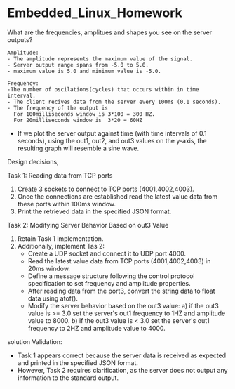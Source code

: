 # Embedded_Linux_Homework

What are the frequencies, amplitues and shapes you see on the server outputs?

	Amplitude: 
	- The amplitude represents the maximum value of the signal. 
	- Server output range spans from -5.0 to 5.0. 
	- maximum value is 5.0 and minimum value is -5.0.
	
	Frequency: 
	-The number of oscilations(cycles) that occurs within in time interval.
	- The client recives data from the server every 100ms (0.1 seconds).
	- The frequency of the output is 
	  For 100milliseconds window is 3*100 = 300 HZ. 
	  For 20milliseconds window is  3*20 = 60HZ
			   
   - If we plot the server output against time (with time intervals of 0.1 seconds), 
     using the out1, out2, and out3 values on the y-axis, the resulting graph will resemble a sine wave.

			   
Design decisions,

 Task 1: Reading data from TCP ports
 1) Create 3 sockets to connect to TCP ports (4001,4002,4003).
 2) Once the connections are established read the latest value data from these ports within 100ms window.
 2) Print the retrieved data in the specified JSON format.
 
 Task 2: Modifying Server Behavior Based on out3 Value
 1) Retain Task 1 implementation.
 2) Additionally, implement Tas 2:
    - Create a UDP socket and connect it to UDP port 4000.
	- Read the latest value data from TCP ports (4001,4002,4003) in 20ms window.
	- Define a message structure following the control protocol specification to set frequency and amplitude properties.
    - After reading data from the port3, convert the string data to float data using atof().
	- Modify the server behavior based on the out3 value:
      a) if the out3 value is >= 3.0 set the server's out1 frequency to 1HZ and amplitude value to 8000.
	  b) if the out3 value is < 3.0 set the server's out1 frequency to 2HZ and amplitude value to 4000.
            	
solution Validation:
- Task 1 appears correct because the server data is received as expected and printed in the specified JSON format.
- However, Task 2 requires clarification, as the server does not output any information to the standard output.


